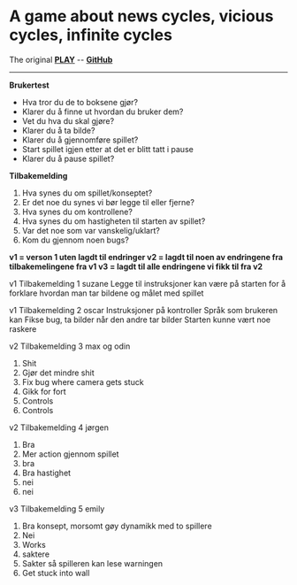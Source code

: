# A game about news cycles, vicious cycles, infinite cycles

The original 
**[PLAY](https://ncase.itch.io/wbwwb)** -- **[GitHub](https://github.com/ncase/wbwwb)**

---

**Brukertest**


- Hva tror du de to boksene gjør?
- Klarer du å finne ut hvordan du bruker dem?
- Vet du hva du skal gjøre?
- Klarer du å ta bilde?
- Klarer du å gjennomføre spillet?
- Start spillet igjen etter at det er blitt tatt i pause
- Klarer du å pause spillet?


**Tilbakemelding**
1. Hva synes du om spillet/konseptet? 
2. Er det noe du synes vi bør legge til eller fjerne? 
3. Hva synes du om kontrollene? 
4. Hva synes du om hastigheten til starten av spillet? 
5. Var det noe som var vanskelig/uklart? 
6. Kom du gjennom noen bugs?



**v1 = verson 1 uten lagdt til endringer 
v2 = lagdt til noen av endringene fra tilbakemelingene fra v1
v3 = lagdt til alle endringene vi fikk til fra v2**

v1
Tilbakemelding 1 suzane
Legge til instruksjoner kan være på starten for å forklare hvordan man tar bildene og målet med spillet

v1
Tilbakemelding 2 oscar
Instruksjoner på kontroller
Språk som brukeren kan
Fikse bug, ta bilder når den andre tar bilder
Starten kunne vært noe raskere 

v2
Tilbakemelding 3 max og odin
1. Shit
2. Gjør det mindre shit
3. Fix bug where camera gets stuck
4. Gikk for fort 
5. Controls
6. Controls

v2
Tilbakemelding 4 jørgen
1. Bra
2. Mer action gjennom spillet
3. bra
4. Bra hastighet
5. nei
6. nei

v3
Tilbakemelding 5 emily 
1. Bra konsept, morsomt gøy dynamikk med to spillere
2. Nei
3. Works
4. saktere
5. Sakter så spilleren kan lese warningen 
6. Get stuck into wall

